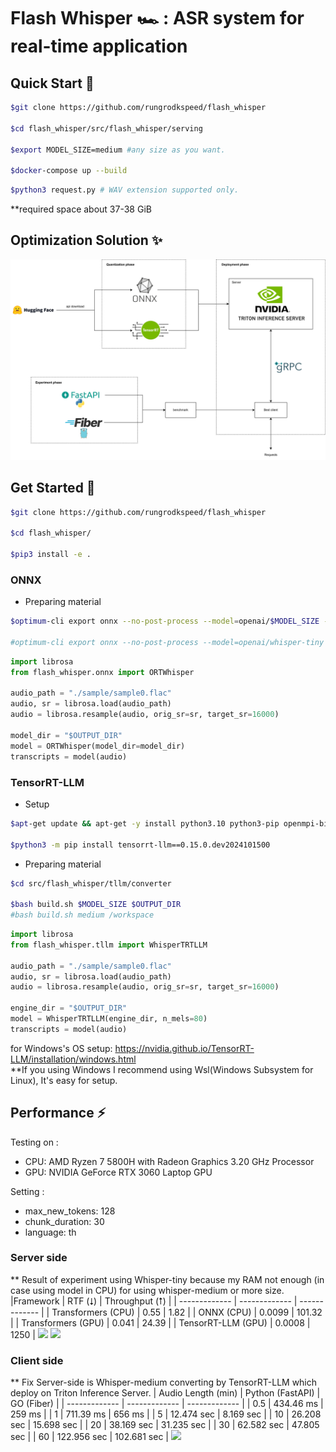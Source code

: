 # Flash Whisper 🏎️ : ASR system for real-time application

## Quick Start 🚀

```bash
$git clone https://github.com/rungrodkspeed/flash_whisper

$cd flash_whisper/src/flash_whisper/serving

$export MODEL_SIZE=medium #any size as you want.

$docker-compose up --build
```

```bash
$python3 request.py # WAV extension supported only.
```

**required space about 37-38 GiB

## Optimization Solution ✨
![Overview](https://raw.githubusercontent.com/ccyrene/flash_whisper/main/overview.svg)

## Get Started 🌟
```bash
$git clone https://github.com/rungrodkspeed/flash_whisper

$cd flash_whisper/

$pip3 install -e .
```

### ONNX
- Preparing material
```bash
$optimum-cli export onnx --no-post-process --model=openai/$MODEL_SIZE --task=automatic-speech-recognition-with-past $OUTPUT_DIR

#optimum-cli export onnx --no-post-process --model=openai/whisper-tiny --task=automatic-speech-recognition-with-past outs
```

```python
import librosa
from flash_whisper.onnx import ORTWhisper

audio_path = "./sample/sample0.flac"
audio, sr = librosa.load(audio_path)
audio = librosa.resample(audio, orig_sr=sr, target_sr=16000)

model_dir = "$OUTPUT_DIR"
model = ORTWhisper(model_dir=model_dir)
transcripts = model(audio)
```


### TensorRT-LLM
- Setup
```bash
$apt-get update && apt-get -y install python3.10 python3-pip openmpi-bin libopenmpi-dev git git-lfs wget

$python3 -m pip install tensorrt-llm==0.15.0.dev2024101500
```

- Preparing material
```bash
$cd src/flash_whisper/tllm/converter

$bash build.sh $MODEL_SIZE $OUTPUT_DIR 
#bash build.sh medium /workspace
```

```python
import librosa
from flash_whisper.tllm import WhisperTRTLLM

audio_path = "./sample/sample0.flac"
audio, sr = librosa.load(audio_path)
audio = librosa.resample(audio, orig_sr=sr, target_sr=16000)

engine_dir = "$OUTPUT_DIR"
model = WhisperTRTLLM(engine_dir, n_mels=80)
transcripts = model(audio)
```

for Windows's OS setup: https://nvidia.github.io/TensorRT-LLM/installation/windows.html \
**If you using Windows I recommend using Wsl(Windows Subsystem for Linux), It's easy for setup.

## Performance ⚡

Testing on :
 - CPU: AMD Ryzen 7 5800H with Radeon Graphics 3.20 GHz Processor
 - GPU: NVIDIA GeForce RTX 3060 Laptop GPU

Setting :
 - max_new_tokens: 128
 - chunk_duration: 30
 - language: th

### Server side
** Result of experiment using Whisper-tiny because my RAM not enough (in case using model in CPU) for using whisper-medium or more size.
|Framework | RTF (⭣) | Throughput (⭡) |
| ------------- | ------------- | ------------- |
| Transformers (CPU) |  0.55  | 1.82 |
| ONNX (CPU) |  0.0099  | 101.32 |
| Transformers (GPU) |  0.041  | 24.39 |
| TensorRT-LLM (GPU) |  0.0008 | 1250 |
<image src="/media/rtf.png"/>
<image src="/media/throughput.png"/>

### Client side
** Fix Server-side is Whisper-medium converting by TensorRT-LLM which deploy on Triton Inference Server.
| Audio Length (min) | Python (FastAPI)  | GO (Fiber) |
| ------------- | ------------- | ------------- |
| 0.5 |  434.46 ms  | 259 ms |
| 1 |  711.39 ms  | 656 ms |
| 5 |  12.474 sec  | 8.169 sec |
| 10 |  26.208 sec  | 15.698 sec |
| 20 |  38.169 sec  | 31.235 sec |
| 30 |  62.582 sec  | 47.805 sec |
| 60 |  122.956 sec  | 102.681 sec |
<image src="/media/end2end.png"/>
